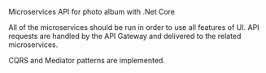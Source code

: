Microservices API for photo album with .Net Core <br/>

All of the microservices should be run in order to use all features of UI.
API requests are handled by the API Gateway and delivered to the related microservices.

CQRS and Mediator patterns are implemented.
